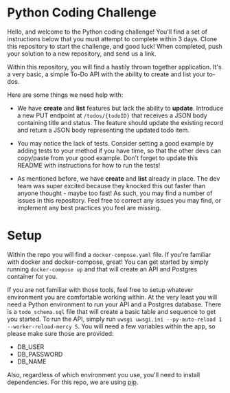 # Python Coding Challenge
Hello, and welcome to the Python coding challenge!  You'll find a set of instructions below that you must attempt to complete within 3 days.  Clone this repository to start the challenge, and good luck!   When completed, push your solution to a new repository, and send us a link.

Within this repository, you will find a hastily thrown together application.  It's a very basic, a simple To-Do API with the ability to create and list your to-dos.

Here are some things we need help with:

- We have **create** and **list** features but lack the ability to **update**.  Introduce a new PUT endpoint at `/todos/{todoID}` that receives a JSON body containing title and status.  The feature should update the existing record and return a JSON body representing the updated todo item.

- You may notice the lack of tests.  Consider setting a good example by adding tests to your method if you have time, so that the other devs can copy/paste from your good example.  Don't forget to update this README with instructions for how to run the tests!

- As mentioned before, we have **create** and **list** already in place.  The dev team was super excited because they knocked this out faster than anyone thought - maybe too fast!  As such, you may find a number of issues in this repository.  Feel free to correct any issues you may find, or implement any best practices you feel are missing.

# Setup
Within the repo you will find a `docker-compose.yaml` file. If you're familiar with docker and docker-compose, great! You can get started by simply running `docker-compose up` and that will create an API and Postgres container for you.

If you are not familiar with those tools, feel free to setup whatever environment you are comfortable working within. At the very least you will need a Python environment to run your API and a Postgres database. There is a `todo_schema.sql` file that will create a basic table and sequence to get you started. To run the API, simply run `uwsgi uwsgi.ini --py-auto-reload 1 --worker-reload-mercy 5`. You will need a few variables within the app, so please make sure those are provided:

- DB_USER
- DB_PASSWORD
- DB_NAME

Also, regardless of which environment you use, you'll need to install dependencies. For this repo, we are using [pip](https://pypi.org/project/pip/).
